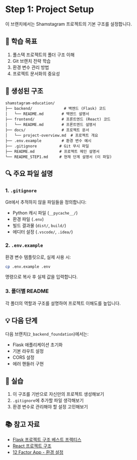 # Step 1: Project Setup

이 브랜치에서는 Shamstagram 프로젝트의 기본 구조를 설정합니다.

## 🎯 학습 목표

1. 풀스택 프로젝트의 폴더 구조 이해
2. Git 브랜치 전략 학습
3. 환경 변수 관리 방법
4. 프로젝트 문서화의 중요성

## 📁 생성된 구조

```
shamstagram-education/
├── backend/              # 백엔드 (Flask) 코드
│   └── README.md        # 백엔드 설명서
├── frontend/            # 프론트엔드 (React) 코드
│   └── README.md        # 프론트엔드 설명서
├── docs/                # 프로젝트 문서
│   └── project-overview.md  # 프로젝트 개요
├── .env.example         # 환경 변수 예시
├── .gitignore          # Git 무시 파일
├── README.md           # 프로젝트 메인 설명서
└── README_STEP1.md     # 현재 단계 설명서 (이 파일)
```

## 🔍 주요 파일 설명

### 1. `.gitignore`
Git에서 추적하지 않을 파일들을 정의합니다:
- Python 캐시 파일 (`__pycache__/`)
- 환경 파일 (`.env`)
- 빌드 결과물 (`dist/`, `build/`)
- 에디터 설정 (`.vscode/`, `.idea/`)

### 2. `.env.example`
환경 변수 템플릿으로, 실제 사용 시:
```bash
cp .env.example .env
```
명령으로 복사 후 실제 값을 입력합니다.

### 3. 폴더별 README
각 폴더의 역할과 구조를 설명하여 프로젝트 이해도를 높입니다.

## 💡 다음 단계

다음 브랜치(`2_backend_foundation`)에서는:
- Flask 애플리케이션 초기화
- 기본 라우트 설정
- CORS 설정
- 에러 핸들러 구현

## 🚀 실습

1. 이 구조를 기반으로 자신만의 프로젝트 생성해보기
2. `.gitignore`에 추가할 파일 생각해보기
3. 환경 변수로 관리해야 할 설정 고민해보기

## 📚 참고 자료

- [Flask 프로젝트 구조 베스트 프랙티스](https://flask.palletsprojects.com/en/2.3.x/patterns/packages/)
- [React 프로젝트 구조](https://react.dev/learn/start-a-new-react-project)
- [12 Factor App - 환경 설정](https://12factor.net/config)